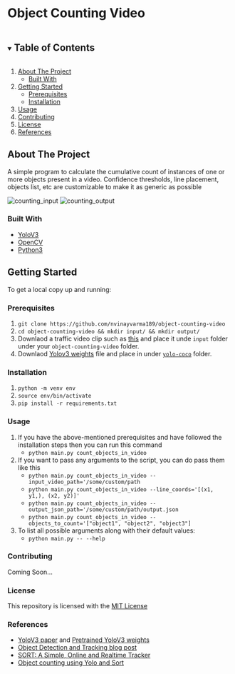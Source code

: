 
# Object Counting Video

<!-- TABLE OF CONTENTS -->
<details open="open">
  <summary><h2 style="display: inline-block">Table of Contents</h2></summary>
  <ol>
    <li>
      <a href="#about-the-project">About The Project</a>
      <ul>
        <li><a href="#built-with">Built With</a></li>
      </ul>
    </li>
    <li>
      <a href="#getting-started">Getting Started</a>
      <ul>
        <li><a href="#prerequisites">Prerequisites</a></li>
        <li><a href="#installation">Installation</a></li>
      </ul>
    </li>
    <li><a href="#usage">Usage</a></li>
    <li><a href="#contributing">Contributing</a></li>
    <li><a href="#license">License</a></li>
    <li><a href="#references">References</a></li>
  </ol>
</details>


<!-- ABOUT THE PROJECT -->
## About The Project
  A simple program to calculate the cumulative count of instances of one or more objects present in a video. Confidence thresholds, line placement, objects list, etc are customizable to make it as generic as possible
  
![counting_input](https://user-images.githubusercontent.com/30727381/123505490-0189db80-d67d-11eb-9c0f-9077c470fa08.png)
![counting_output](https://user-images.githubusercontent.com/30727381/123505493-051d6280-d67d-11eb-94d5-cce437d10b8b.png)




### Built With

* [YoloV3](https://arxiv.org/abs/1804.02767)
* [OpenCV](https://opencv.org/)
* [Python3](https://www.python.org/)

<!-- GETTING STARTED -->
## Getting Started

To get a local copy up and running:

### Prerequisites

1. `git clone https://github.com/nvinayvarma189/object-counting-video`
2. `cd object-counting-video && mkdir input/ && mkdir output/` 
3. Downlaod a traffic video clip such as [this](https://www.youtube.com/watch?v=jjlBnrzSGjc) and place it unde `input` folder under your `object-counting-video` folder.
4. Downlaod [Yolov3 weights](https://pjreddie.com/media/files/yolov3.weights) file and place in under [`yolo-coco`](https://github.com/nvinayvarma189/object-counting-video/tree/main/yolo-coco) folder.


### Installation

1. `python -m venv env`
2. `source env/bin/activate`
3. `pip install -r requirements.txt`

### Usage

1. If you have the above-mentioned prerequisites and have followed the installation steps then you can run this command 
      - `python main.py count_objects_in_video`
2. If you want to pass any arguments to the script, you can do pass them like this
      - `python main.py count_objects_in_video --input_video_path='/some/custom/path`
      - `python main.py count_objects_in_video --line_coords='[(x1, y1,), (x2, y2)]'`
      - `python main.py count_objects_in_video --output_json_path='/some/custom/path/output.json`
      - `python main.py count_objects_in_video --objects_to_count='["object1", "object2", "object3"]`
3. To list all possible arguments along with their default values:
      - `python main.py -- --help`

### Contributing

Coming Soon...

### License

This repository is licensed with the [MIT License](https://github.com/nvinayvarma189/object-counting-video/blob/main/LICENSE)

### References

- [YoloV3 paper](https://arxiv.org/abs/1804.02767) and [Pretrained YoloV3 weights](https://pjreddie.com/media/files/yolov3.weights)
- [Object Detection and Tracking blog post](https://towardsdatascience.com/object-detection-and-tracking-in-pytorch-b3cf1a696a98)
- [SORT: A Simple, Online and Realtime Tracker](https://github.com/abewley/sort/blob/master/sort.py)
- [Object counting using Yolo and Sort](https://github.com/HodenX/python-traffic-counter-with-yolo-and-sort)
